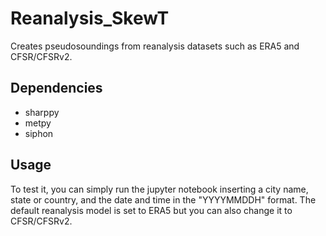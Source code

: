 # Reanalysis_SkewT

Creates pseudosoundings from reanalysis datasets such as ERA5 and CFSR/CFSRv2. 

## Dependencies

- sharppy
- metpy
- siphon

## Usage

To test it, you can simply run the jupyter notebook inserting a city name, state or country, and the date and time in the "YYYYMMDDH" format. The default reanalysis model is set to ERA5 but you can also change it to CFSR/CFSRv2. 
